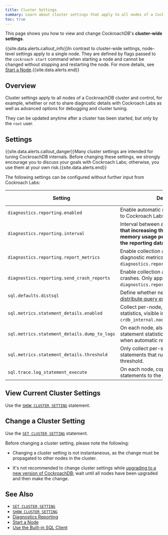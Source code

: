 ```yaml
---
title: Cluster Settings
summary: Learn about cluster settings that apply to all nodes of a CockroachDB cluster.
toc: true
---
```


This page shows you how to view and change CockroachDB's **cluster-wide settings**.

{{site.data.alerts.callout_info}}In contrast to cluster-wide settings, node-level settings apply to a single node. They are defined by flags passed to the <code>cockroach start</code> command when starting a node and cannot be changed without stopping and restarting the node. For more details, see <a href="start-a-node.html">Start a Node</a>.{{site.data.alerts.end}}


## Overview

Cluster settings apply to all nodes of a CockroachDB cluster and control, for example, whether or not to share diagnostic details with Cockroach Labs as well as advanced options for debugging and cluster tuning.

They can be updated anytime after a cluster has been started, but only by the `root` user.

## Settings

{{site.data.alerts.callout_danger}}Many cluster settings are intended for tuning CockroachDB internals. Before changing these settings, we strongly encourage you to discuss your goals with Cockroach Labs; otherwise, you use them at your own risk.{{site.data.alerts.end}}

The following settings can be configured without further input from Cockroach Labs:

| Setting | Description | Value type    | Default value |
|---------|-------------|---------------|---------------|
| `diagnostics.reporting.enabled` | Enable automatic reporting of usage data to Cockroach Labs. | Boolean | `true` |
| `diagnostics.reporting.interval` | Interval between automatic reports. **Note that increasing this value will also cause memory usage per node to increase, as the reporting data is collected into RAM.** | Interval | 1 hour |
| `diagnostics.reporting.report_metrics` | Enable collection and reporting of diagnostic metrics. Only applicable if `diagnostics.reporting.enabled` is `true`. | Boolean | `true` |
| `diagnostics.reporting.send_crash_reports` | Enable collection and reporting of node crashes. Only applicable if `diagnostics.reporting.enabled` is `true`. | Boolean | `true` |
| `sql.defaults.distsql` | Define whether new client sessions try to [distribute query execution](https://www.cockroachlabs.com/blog/local-and-distributed-processing-in-cockroachdb/) by default. | Integer | 1 (automatic) |
| `sql.metrics.statement_details.enabled` | Collect per-node, per-statement query statistics, visible in the virtual table `crdb_internal.node_statement_statistics`. | Boolean | `true` |
| `sql.metrics.statement_details.dump_to_logs` | On each node, also copy collected per-statement statistics to the [logging output](debug-and-error-logs.html) when automatic reporting is enabled. | Boolean | `false` |
| `sql.metrics.statement_details.threshold` | Only collect per-statement statistics for statements that run longer than this threshold. | Interval | 0 seconds (all statements) |
| `sql.trace.log_statement_execute` | On each node, copy all executed statements to the [logging output](debug-and-error-logs.html). | Boolean | `false` |

<!-- Add this section back in once `system.settings` has been fleshed out.

## Settings

types:

settings-registry.go

s = string
b = boolean
i = int
f = float
d = duration
z = byte-size (can set them with set cluster setting = 32 MiB)

-->

## View Current Cluster Settings

Use the [`SHOW CLUSTER SETTING`](show-cluster-setting.html) statement.

## Change a Cluster Setting

Use the [`SET CLUSTER SETTING`](set-cluster-setting.html) statement.

Before changing a cluster setting, please note the following:

- 	Changing a cluster setting is not instantaneous, as the change must be propagated to other nodes in the cluster.

- 	It's not recommended to change cluster settings while [upgrading to a new version of CockroachDB](upgrade-cockroach-version.html); wait until all nodes have been upgraded and then make the change.

## See Also

- [`SET CLUSTER SETTING`](set-cluster-setting.html)
- [`SHOW CLUSTER SETTING`](show-cluster-setting.html)
- [Diagnostics Reporting](diagnostics-reporting.html)
- [Start a Node](start-a-node.html)
- [Use the Built-in SQL Client](use-the-built-in-sql-client.html)
